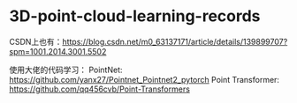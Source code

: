 # 3D-point-cloud-learning-records

CSDN上也有：https://blog.csdn.net/m0_63137171/article/details/139899707?spm=1001.2014.3001.5502

使用大佬的代码学习：
PointNet: https://github.com/yanx27/Pointnet_Pointnet2_pytorch
Point Transformer: https://github.com/qq456cvb/Point-Transformers
